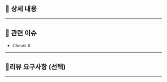 ## 📝 상세 내용
<!-- 어떤 변경이 이루어졌는지 간단히 설명해주세요 -->

---

## 🔗 관련 이슈
- Closes #

---

## 💬리뷰 요구사항 (선택)
<!-- 리뷰어가 특별히 봐주었으면 하는 부분을 작성해주세요 -->

---